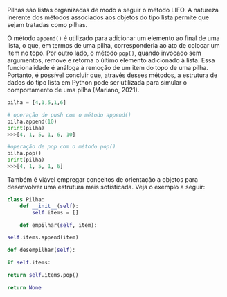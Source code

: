 Pilhas são listas organizadas de modo a seguir o método LIFO. A natureza inerente dos métodos associados aos objetos do tipo lista permite que sejam tratadas como pilhas. 

O método `append()` é utilizado para adicionar um elemento ao final de uma lista, o que, em termos de uma pilha, corresponderia ao ato de colocar um item no topo. Por outro lado, o método `pop()`, quando invocado sem argumentos, remove e retorna o último elemento adicionado à lista. Essa funcionalidade é análoga à remoção de um item do topo de uma pilha. Portanto, é possível concluir que, através desses métodos, a estrutura de dados do tipo lista em Python pode ser utilizada para simular o comportamento de uma pilha (Mariano, 2021).

```python
pilha = [4,1,5,1,6]

# operação de push com o método append()
pilha.append(10)
print(pilha)
>>>[4, 1, 5, 1, 6, 10]

#operação de pop com o método pop()
pilha.pop()
print(pilha)
>>>[4, 1, 5, 1, 6]
```

Também é viável empregar conceitos de orientação a objetos para desenvolver uma estrutura mais sofisticada. Veja o exemplo a seguir:

```python
class Pilha:
	def __init__(self):
		self.items = []

	def empilhar(self, item):

self.items.append(item)

def desempilhar(self):

if self.items:

return self.items.pop() 

return None
```